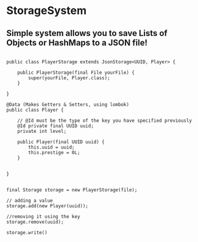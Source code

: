# StorageSystem


## Simple system allows you to save Lists of Objects or HashMaps to a JSON file!

```

public class PlayerStorage extends JsonStorage<UUID, Player> {

    public PlayerStorage(final File yourFile) {
        super(yourFile, Player.class);
    }

}

```

```
@Data (Makes Getters & Setters, using lombok)
public class Player {

    // @Id must be the type of the key you have specified previously
    @Id private final UUID uuid;
    private int level;

    public Player(final UUID uuid) {
        this.uuid = uuid;
        this.prestige = 0L;
    }


}

```

```

final Storage storage = new PlayerStorage(file);

// adding a value
storage.add(new Player(uuid));

//removing it using the key
storage.remove(uuid);

storage.write()
```
